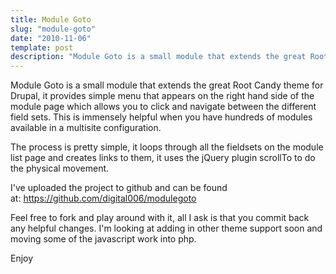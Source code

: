 ```yaml
---
title: Module Goto
slug: "module-goto"
date: "2010-11-06"
template: post
description: "Module Goto is a small module that extends the great Root Candy theme for Drupal, it provides simple menu that appears on the right hand side of the module page which allows you to click and navigate between the different field sets."
---
```

<p>Module Goto is a small module that extends the great Root Candy theme for Drupal, it provides simple menu that appears on the right hand side of the module page which allows you to click and navigate between the different field sets. This is&nbsp;immensely helpful when you have hundreds of modules available in a multisite configuration.</p><p>The process is pretty simple, it loops through all the fieldsets on the module list page and creates links to them, it uses the jQuery plugin scrollTo to do the physical movement.</p><p>I've uploaded the project to github and can be found at:&nbsp;<a href="https://github.com/mikebell/modulegoto">https://github.com/digital006/modulegoto</a></p><p>Feel free to fork and play around with it, all I ask is that you commit back any helpful changes. I'm looking at adding in other theme support soon and moving some of the javascript work into php.</p><p>Enjoy</p>
